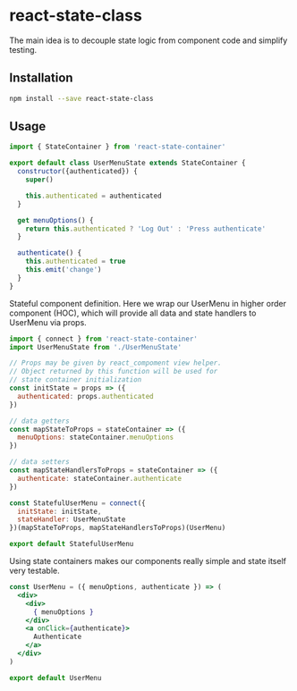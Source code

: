 # react-state-class

The main idea is to decouple state logic from component code and simplify testing.

## Installation

```sh
npm install --save react-state-class
```

## Usage

```jsx
import { StateContainer } from 'react-state-container'

export default class UserMenuState extends StateContainer {
  constructor({authenticated}) {
    super()

    this.authenticated = authenticated
  }

  get menuOptions() {
    return this.authenticated ? 'Log Out' : 'Press authenticate'
  }

  authenticate() {
    this.authenticated = true
    this.emit('change')
  }
}
```

Stateful component definition. Here we wrap our UserMenu in higher order component (HOC), which will provide all data and state handlers to UserMenu via props.

```jsx
import { connect } from 'react-state-container'
import UserMenuState from './UserMenuState'

// Props may be given by react_compoment view helper.
// Object returned by this function will be used for
// state container initialization
const initState = props => ({
  authenticated: props.authenticated
})

// data getters
const mapStateToProps = stateContainer => ({
  menuOptions: stateContainer.menuOptions
})

// data setters
const mapStateHandlersToProps = stateContainer => ({
  authenticate: stateContainer.authenticate
})

const StatefulUserMenu = connect({
  initState: initState,
  stateHandler: UserMenuState
})(mapStateToProps, mapStateHandlersToProps)(UserMenu)

export default StatefulUserMenu
```

Using state containers makes our components really simple and state itself very testable.

```jsx
const UserMenu = ({ menuOptions, authenticate }) => (
  <div>
    <div>
      { menuOptions }
    </div>
    <a onClick={authenticate}>
      Authenticate
    </a>
  </div>
)

export default UserMenu
```
